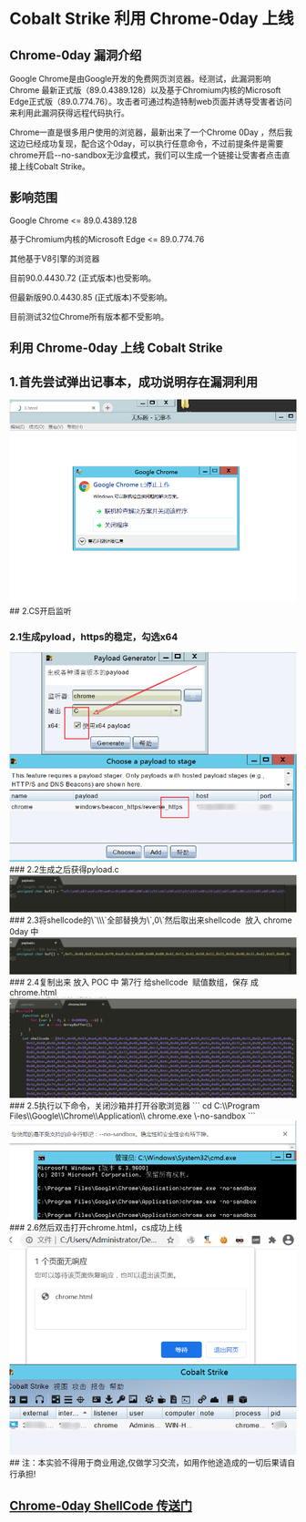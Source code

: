 # Cobalt Strike 利用 Chrome-0day 上线
## Chrome-0day 漏洞介绍
Google Chrome是由Google开发的免费网页浏览器。经测试，此漏洞影响 Chrome 最新正式版（89.0.4389.128）以及基于Chromium内核的Microsoft Edge正式版（89.0.774.76）。攻击者可通过构造特制web页面并诱导受害者访问来利用此漏洞获得远程代码执行。

Chrome一直是很多用户使用的浏览器，最新出来了一个Chrome 0Day ，然后我这边已经成功复现，配合这个0day，可以执行任意命令，不过前提条件是需要chrome开启--no-sandbox无沙盒模式，我们可以生成一个链接让受害者点击直接上线Cobalt Strike。

## 影响范围

Google Chrome <= 89.0.4389.128

基于Chromium内核的Microsoft Edge <= 89.0.774.76

其他基于V8引擎的浏览器

目前90.0.4430.72 (正式版本)也受影响。

但最新版90.0.4430.85 (正式版本)不受影响。

目前测试32位Chrome所有版本都不受影响。

## 利用 Chrome-0day 上线 Cobalt Strike

## 1.首先尝试弹出记事本，成功说明存在漏洞利用  
<img src="img/0.png">
## 2.CS开启监听  
  
### 2.1生成pyload，https的稳定，勾选x64  
<img src="img/1.png">
### 2.2生成之后获得pyload.c  
<img src="img/2.png"> 
### 2.3将shellcode的\`\\\`全部替换为\`,0\`然后取出来shellcode  放入 chrome 0day 中  
<img src="img/3.png">
### 2.4复制出来 放入 POC 中 第7行 给shellcode  赋值数组，保存 成 chrome.html  
<img src="img/4.png">
### 2.5执行以下命令，关闭沙箱并打开谷歌浏览器
```
cd C:\\Program Files\\Google\\Chrome\\Application\\
chrome.exe \-no-sandbox
```
<img src="img/5.png">
### 2.6然后双击打开chrome.html，cs成功上线  
<img src="img/6.png">  
## 注：本实验不得用于商业用途,仅做学习交流，如用作他途造成的一切后果请自行承担!

## [Chrome-0day ShellCode 传送门](https://github.com/AeolusTF/chrome-0day.git)
